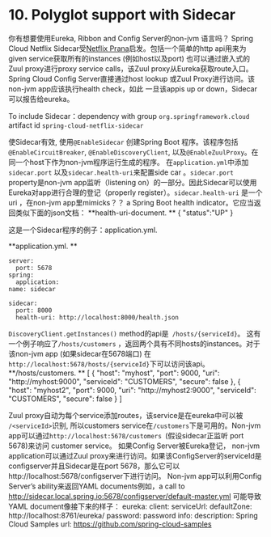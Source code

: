 # 10. Polyglot support with Sidecar #

你有想要使用Eureka, Ribbon and Config Server的non-jvm 语言吗？ Spring Cloud Netflix Sidecar受[Netflix Prana](https://github.com/Netflix/Prana)启发。包括一个简单的http api用来为 given service获取所有的instances (例如host以及port) 也可以通过嵌入式的Zuul proxy进行proxy service calls，该Zuul proxy从Eureka获取route入口。Spring Cloud Config Server直接通过host lookup 或Zuul Proxy进行访问。该non-jvm app应该执行health check，如此 一旦该appis up or down，Sidecar可以报告给eureka。

To include Sidecar：dependency with group `org.springframework.cloud` 
artifact id `spring-cloud-netflix-sidecar`

使Sidecar有效, 使用`@EnableSidecar` 创建Spring Boot 程序。该程序包括 `@EnableCircuitBreaker`, `@EnableDiscoveryClient`, 以及`@EnableZuulProxy`。在同一个host下作为non-jvm程序运行生成的程序。
在`application.yml`中添加`sidecar.port` 以及`sidecar.health-uri`来配置side car 。`sidecar.port` property是non-jvm app监听（listening on）的一部分。因此Sidecar可以使用Eureka对app进行合理的登记（properly register）。`sidecar.health-uri` 是一个uri ，在non-jvm app里mimicks？？ a Spring Boot health indicator。它应当返回类似下面的json文档：
**health-uri-document. **
    {
      "status":"UP"
    }

这是一个Sidecar程序的例子：application.yml.

**application.yml. **

    server:
      port: 5678
    spring:
      application:
    name: sidecar
    
    sidecar:
      port: 8000
      health-uri: http://localhost:8000/health.json


`DiscoveryClient.getInstances()` method的api是` /hosts/{serviceId}`。 这有一个例子响应了`/hosts/customers` ，返回两个具有不同hosts的instances。对于该non-jvm app (如果sidecar在5678端口) 在 `http://localhost:5678/hosts/{serviceId}`下可以访问该api。
**/hosts/customers. **
[
    {
        "host": "myhost",
        "port": 9000,
        "uri": "http://myhost:9000",
        "serviceId": "CUSTOMERS",
        "secure": false
    },
    {
        "host": "myhost2",
        "port": 9000,
        "uri": "http://myhost2:9000",
        "serviceId": "CUSTOMERS",
        "secure": false
    }
]


Zuul proxy自动为每个service添加routes，该service是在eureka中可以被 `/<serviceId>`识别, 所以customers service在`/customers`下是可用的。Non-jvm app可以通过`http://localhost:5678/customers `(假设sidecar正监听 port 5678)来访问 customer service。
如果Config Server被Eureka登记， non-jvm application可以通过Zuul proxy来进行访问。如果该ConfigServer的serviceId是configserver并且Sidecar是在port 5678，那么它可以http://localhost:5678/configserver下进行访问。
Non-jvm app可以利用Config Server’s ability来返回YAML documents例如，a call to http://sidecar.local.spring.io:5678/configserver/default-master.yml 可能导致 YAML document像接下来的样子：
eureka:
  client:
    serviceUrl:
      defaultZone: http://localhost:8761/eureka/
  password: password
info:
  description: Spring Cloud Samples
  url: https://github.com/spring-cloud-samples